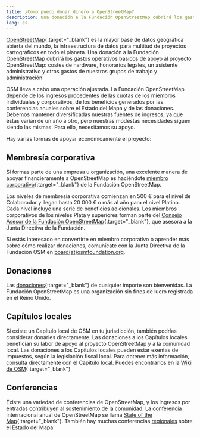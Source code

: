 ```yaml
---
title: ¿Cómo puedo donar dinero a OpenStreetMap?
description: Una donación a la Fundación OpenStreetMap cubrirá los gastos operativos básicos de apoyo al proyecto OpenStreetMap
lang: es
---
```


[OpenStreetMap](https://openstreetmap.org){:target="_blank"} es la mayor base de datos geográfica abierta del mundo, la infraestructura de datos para multitud de proyectos cartográficos en todo el planeta. Una donación a la Fundación OpenStreetMap cubrirá los gastos operativos básicos de apoyo al proyecto OpenStreetMap: costes de hardware, honorarios legales, un asistente administrativo y otros gastos de nuestros grupos de trabajo y administración.

OSM lleva a cabo una operación ajustada. La Fundación OpenStreetMap depende de los ingresos procedentes de las cuotas de los miembros individuales y corporativos, de los beneficios generados por las conferencias anuales sobre el Estado del Mapa y de las donaciones. Debemos mantener diversificadas nuestras fuentes de ingresos, ya que éstas varían de un año a otro, pero nuestras modestas necesidades siguen siendo las mismas. Para ello, necesitamos su apoyo.

Hay varias formas de apoyar económicamente el proyecto:

## Membresía corporativa

Si formas parte de una empresa u organización, una excelente manera de apoyar financieramente a OpenStreetMap es haciéndote [miembro corporativo](https://wiki.osmfoundation.org/wiki/Membership#Corporate_Members){:target="_blank"} de la Fundación OpenStreetMap.

Los niveles de membresía corporativa comienzan en 500 € para el nivel de Colaborador y llegan hasta 20 000 € o más al año para el nivel Platino. Cada nivel incluye una serie de beneficios adicionales. Los miembros corporativos de los niveles Plata y superiores forman parte del [Consejo Asesor de la Fundación OpenStreetMap](https://wiki.osmfoundation.org/wiki/Advisory_Board){:target="_blank"}, que asesora a la Junta Directiva de la Fundación.

Si estás interesado en convertirte en miembro corporativo o aprender más sobre cómo realizar donaciones, comunícate con la Junta Directiva de la Fundación OSM en <a href="mailto:board@osmfoundation.org">board(at)osmfoundation.org</a>.

## Donaciones

Las [donaciones](https://donate.openstreetmap.org){:target="_blank"} de cualquier importe son bienvenidas. La Fundación OpenStreetMap es una organización sin fines de lucro registrada en el Reino Unido.

## Capítulos locales

Si existe un Capítulo local de OSM en tu jurisdicción, también podrías considerar donarles directamente. Las donaciones a los Capítulos locales benefician su labor de apoyo al proyecto OpenStreetMap y a la comunidad local. Las donaciones a los Capítulos locales pueden estar exentas de impuestos, según la legislación fiscal local. Para obtener más información, consulta directamente con el Capítulo local. Puedes encontrarlos en la [Wiki de OSM](https://wiki.openstreetmap.org/wiki/ES:Fundaci%C3%B3n/Cap%C3%ADtulos_locales){:target="_blank"}

## Conferencias

Existe una variedad de conferencias de OpenStreetMap, y los ingresos por entradas contribuyen al sostenimiento de la comunidad. La conferencia internacional anual de OpenStreetMap se llama [State of the Map](https://stateofthemap.org){:target="_blank"}. También hay muchas conferencias [regionales](https://wiki.openstreetmap.org/wiki/State_Of_The_Map#Regional.2Flocal_conferences) sobre el Estado del Mapa.
